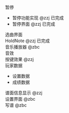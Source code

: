 暂停
- 暂停功能实现 @zzj 已完成
- 暂停界面 @zzj 已完成

选曲界面\
HoldNote @zzj 已完成\
音乐播放器 @zbc\
音效\
按键效果 @zzj\
玩家数据
- 设置数据
- 成绩数据

谱面信息显示 @zzj\
设置界面 @zbc\
写谱 @zbc
